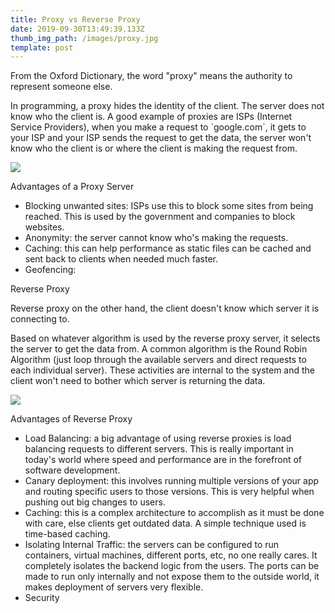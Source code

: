 ```yaml
---
title: Proxy vs Reverse Proxy
date: 2019-09-30T13:49:39.133Z
thumb_img_path: /images/proxy.jpg
template: post
---
```

From the Oxford Dictionary, the word "proxy" means the authority to represent someone else.

In programming, a proxy hides the identity of the client. The server does not know who the client is. A good example of proxies are ISPs (Internet Service Providers), when you make a request to \`google.com\`, it gets to your ISP and your ISP sends the request to get the data, the server won't know who the client is or where the client is making the request from.

![](/images/screenshot-2019-09-30-at-4.14.07-pm.png)

Advantages of a Proxy Server

* Blocking unwanted sites: ISPs use this to block some sites from being reached. This is used by the government and companies to block websites.
* Anonymity: the server cannot know who's making the requests.
* Caching: this can help performance as static files can be cached and sent back to clients when needed much faster.
* Geofencing: 

Reverse Proxy

Reverse proxy on the other hand, the client doesn't know which server it is connecting to.

Based on whatever algorithm is used by the reverse proxy server, it selects the server to get the data from. A common algorithm is the Round Robin Algorithm (just loop through the available servers and direct requests to each individual server). These activities are internal to the system and the client won't need to bother which server is returning the data.

![](/images/reverse_proxy.png)

Advantages of Reverse Proxy

* Load Balancing: a big advantage of using reverse proxies is load balancing requests to different servers. This is really important in today's world where speed and performance are in the forefront of software development.
* Canary deployment: this involves running multiple versions of your app and routing specific users to those versions. This is very helpful when pushing out big changes to users.
* Caching: this is a complex architecture to accomplish as it must be done with care, else clients get outdated data. A simple technique used is time-based caching.
* Isolating Internal Traffic: the servers can be configured to run containers, virtual machines, different ports, etc, no one really cares. It completely isolates the backend logic from the users. The ports can be made to run only internally and not expose them to the outside world, it makes deployment of servers very flexible.
* Security
